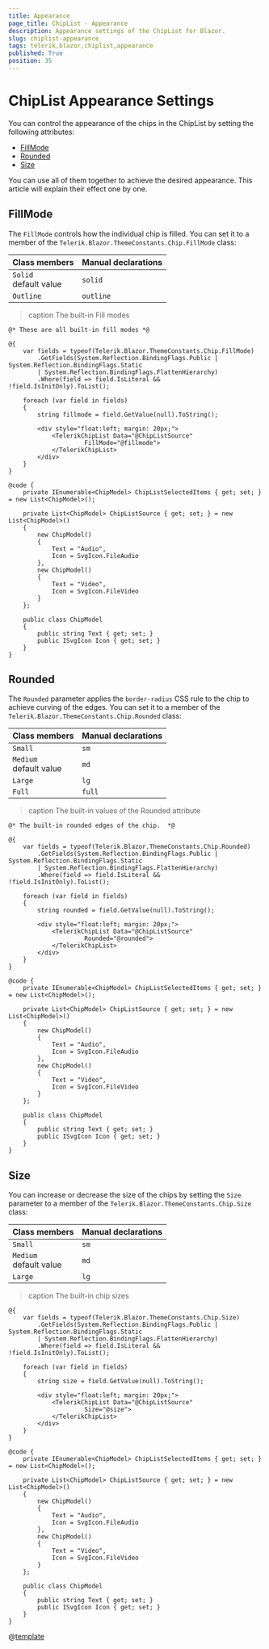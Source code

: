 ```yaml
---
title: Appearance
page_title: ChipList - Appearance
description: Appearance settings of the ChipList for Blazor.
slug: chiplist-appearance
tags: telerik,blazor,chiplist,appearance
published: True
position: 35
---
```


# ChipList Appearance Settings

You can control the appearance of the chips in the ChipList by setting the following attributes:

* [FillMode](#fillmode)
* [Rounded](#rounded)
* [Size](#size)

You can use all of them together to achieve the desired appearance. This article will explain their effect one by one.

## FillMode

The `FillMode` controls how the individual chip is filled. You can set it to a member of the `Telerik.Blazor.ThemeConstants.Chip.FillMode` class:

| Class members | Manual declarations |
|------------|--------|
|`Solid` <br /> default value|`solid`|
|`Outline`|`outline`|

>caption The built-in Fill modes

````RAZOR
@* These are all built-in fill modes *@

@{
    var fields = typeof(Telerik.Blazor.ThemeConstants.Chip.FillMode)
        .GetFields(System.Reflection.BindingFlags.Public | System.Reflection.BindingFlags.Static
        | System.Reflection.BindingFlags.FlattenHierarchy)
        .Where(field => field.IsLiteral && !field.IsInitOnly).ToList();

    foreach (var field in fields)
    {
        string fillmode = field.GetValue(null).ToString();

        <div style="float:left; margin: 20px;">
            <TelerikChipList Data="@ChipListSource"
                     FillMode="@fillmode">
            </TelerikChipList>
        </div>
    }
}

@code {
    private IEnumerable<ChipModel> ChipListSelectedItems { get; set; } = new List<ChipModel>();

    private List<ChipModel> ChipListSource { get; set; } = new List<ChipModel>()
    {
        new ChipModel()
        {
            Text = "Audio",
            Icon = SvgIcon.FileAudio
        },
        new ChipModel()
        {
            Text = "Video",
            Icon = SvgIcon.FileVideo
        }
    };

    public class ChipModel
    {
        public string Text { get; set; }
        public ISvgIcon Icon { get; set; }
    }
}
````

## Rounded

The `Rounded` parameter applies the `border-radius` CSS rule to the chip to achieve curving of the edges. You can set it to a member of the `Telerik.Blazor.ThemeConstants.Chip.Rounded` class:

| Class members | Manual declarations |
|------------|--------|
|`Small` |`sm`|
|`Medium` <br /> default value |`md`|
|`Large`|`lg`|
|`Full`|`full`|

>caption The built-in values of the Rounded attribute

````RAZOR
@* The built-in rounded edges of the chip.  *@

@{
    var fields = typeof(Telerik.Blazor.ThemeConstants.Chip.Rounded)
        .GetFields(System.Reflection.BindingFlags.Public | System.Reflection.BindingFlags.Static
        | System.Reflection.BindingFlags.FlattenHierarchy)
        .Where(field => field.IsLiteral && !field.IsInitOnly).ToList();

    foreach (var field in fields)
    {
        string rounded = field.GetValue(null).ToString();

        <div style="float:left; margin: 20px;">
            <TelerikChipList Data="@ChipListSource"
                     Rounded="@rounded">
            </TelerikChipList>
        </div>
    }
}

@code {
    private IEnumerable<ChipModel> ChipListSelectedItems { get; set; } = new List<ChipModel>();

    private List<ChipModel> ChipListSource { get; set; } = new List<ChipModel>()
    {
        new ChipModel()
        {
            Text = "Audio",
            Icon = SvgIcon.FileAudio
        },
        new ChipModel()
        {
            Text = "Video",
            Icon = SvgIcon.FileVideo
        }
    };

    public class ChipModel
    {
        public string Text { get; set; }
        public ISvgIcon Icon { get; set; }
    }
}
````

## Size

You can increase or decrease the size of the chips by setting the `Size` parameter to a member of the `Telerik.Blazor.ThemeConstants.Chip.Size` class:

| Class members | Manual declarations |
|---------------|--------|
| `Small`   |`sm`|
| `Medium` <br /> default value  |`md`|
| `Large`   |`lg`|

>caption The built-in chip sizes

````RAZOR
@{
    var fields = typeof(Telerik.Blazor.ThemeConstants.Chip.Size)
        .GetFields(System.Reflection.BindingFlags.Public | System.Reflection.BindingFlags.Static
        | System.Reflection.BindingFlags.FlattenHierarchy)
        .Where(field => field.IsLiteral && !field.IsInitOnly).ToList();

    foreach (var field in fields)
    {
        string size = field.GetValue(null).ToString();

        <div style="float:left; margin: 20px;">
            <TelerikChipList Data="@ChipListSource"
                     Size="@size">
            </TelerikChipList>
        </div>
    }
}

@code {
    private IEnumerable<ChipModel> ChipListSelectedItems { get; set; } = new List<ChipModel>();

    private List<ChipModel> ChipListSource { get; set; } = new List<ChipModel>()
    {
        new ChipModel()
        {
            Text = "Audio",
            Icon = SvgIcon.FileAudio
        },
        new ChipModel()
        {
            Text = "Video",
            Icon = SvgIcon.FileVideo
        }
    };

    public class ChipModel
    {
        public string Text { get; set; }
        public ISvgIcon Icon { get; set; }
    }
}
````

@[template](/_contentTemplates/common/themebuilder-section.md#appearance-themebuilder)
